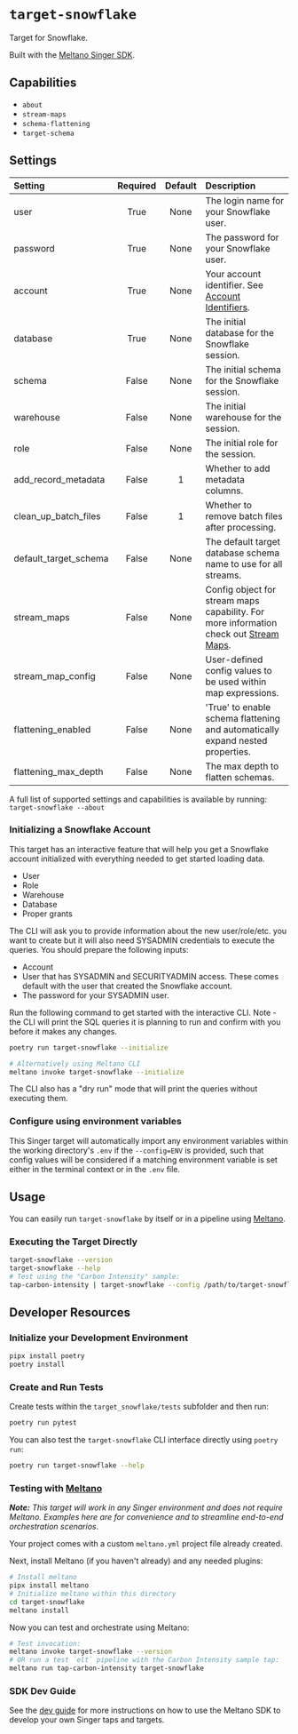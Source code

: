# `target-snowflake`

Target for Snowflake.

Built with the [Meltano Singer SDK](https://sdk.meltano.com).

## Capabilities

* `about`
* `stream-maps`
* `schema-flattening`
* `target-schema`

## Settings

| Setting              | Required | Default | Description |
|:---------------------|:--------:|:-------:|:------------|
| user                 | True     | None    | The login name for your Snowflake user. |
| password             | True     | None    | The password for your Snowflake user. |
| account              | True     | None    | Your account identifier. See [Account Identifiers](https://docs.snowflake.com/en/user-guide/admin-account-identifier.html). |
| database             | True     | None    | The initial database for the Snowflake session. |
| schema               | False    | None    | The initial schema for the Snowflake session. |
| warehouse            | False    | None    | The initial warehouse for the session. |
| role                 | False    | None    | The initial role for the session. |
| add_record_metadata  | False    |       1 | Whether to add metadata columns. |
| clean_up_batch_files | False    |       1 | Whether to remove batch files after processing. |
| default_target_schema| False    | None    | The default target database schema name to use for all streams. |
| stream_maps          | False    | None    | Config object for stream maps capability. For more information check out [Stream Maps](https://sdk.meltano.com/en/latest/stream_maps.html). |
| stream_map_config    | False    | None    | User-defined config values to be used within map expressions. |
| flattening_enabled   | False    | None    | 'True' to enable schema flattening and automatically expand nested properties. |
| flattening_max_depth | False    | None    | The max depth to flatten schemas. |

A full list of supported settings and capabilities is available by running: `target-snowflake --about`

### Initializing a Snowflake Account

This target has an interactive feature that will help you get a Snowflake account initialized with everything needed to get started loading data.

- User
- Role
- Warehouse
- Database
- Proper grants

The CLI will ask you to provide information about the new user/role/etc. you want to create but it will also need SYSADMIN credentials to execute the queries.
You should prepare the following inputs:

- Account
- User that has SYSADMIN and SECURITYADMIN access. These comes default with the user that created the Snowflake account.
- The password for your SYSADMIN user.

Run the following command to get started with the interactive CLI.
Note - the CLI will print the SQL queries it is planning to run and confirm with you before it makes any changes.

```bash
poetry run target-snowflake --initialize

# Alternatively using Meltano CLI
meltano invoke target-snowflake --initialize
```

The CLI also has a "dry run" mode that will print the queries without executing them.

### Configure using environment variables

This Singer target will automatically import any environment variables within the working directory's
`.env` if the `--config=ENV` is provided, such that config values will be considered if a matching
environment variable is set either in the terminal context or in the `.env` file.

## Usage

You can easily run `target-snowflake` by itself or in a pipeline using [Meltano](https://meltano.com/).

### Executing the Target Directly

```bash
target-snowflake --version
target-snowflake --help
# Test using the "Carbon Intensity" sample:
tap-carbon-intensity | target-snowflake --config /path/to/target-snowflake-config.json
```

## Developer Resources

### Initialize your Development Environment

```bash
pipx install poetry
poetry install
```

### Create and Run Tests

Create tests within the `target_snowflake/tests` subfolder and
  then run:

```bash
poetry run pytest
```

You can also test the `target-snowflake` CLI interface directly using `poetry run`:

```bash
poetry run target-snowflake --help
```

### Testing with [Meltano](https://meltano.com/)

_**Note:** This target will work in any Singer environment and does not require Meltano.
Examples here are for convenience and to streamline end-to-end orchestration scenarios._

Your project comes with a custom `meltano.yml` project file already created.

Next, install Meltano (if you haven't already) and any needed plugins:

```bash
# Install meltano
pipx install meltano
# Initialize meltano within this directory
cd target-snowflake
meltano install
```

Now you can test and orchestrate using Meltano:

```bash
# Test invocation:
meltano invoke target-snowflake --version
# OR run a test `elt` pipeline with the Carbon Intensity sample tap:
meltano run tap-carbon-intensity target-snowflake
```

### SDK Dev Guide

See the [dev guide](https://sdk.meltano.com/en/latest/dev_guide.html) for more instructions on how to use the Meltano SDK to
develop your own Singer taps and targets.
